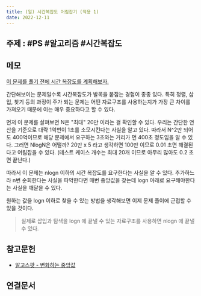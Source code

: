 ```yaml
---
title: (일) 시간복잡도 어림잡기 (적용 1)
date: 2022-12-11
---
```


## 주제 : #PS #알고리즘 #시간복잡도

## 메모

[이 문제를 풀기 전에 시간 복잡도를 계획해보자.](https://algospot.com/judge/problem/read/RUNNINGMEDIAN)

간단해보이는 문제일수록 시간복잡도가 발목을 붙잡는 경험이 종종 있다. 특히 정렬, 삽입, 찾기 등의 과정이 주가 되는 문제는 어떤 자료구조를 사용하는지가 가장 큰 차이를 가져오기 때문에 이는 매우 중요하다고 할 수 있다.

먼저 이 문제를 살펴보면 N은 "최대" 20만 이라는 걸 확인할 수 있다. 우리는 간단한 연산을 기준으로 대략 1억번이 1초를 소모시킨다는 사실을 알고 있다. 따라서 N^2만 되어도 400억이므로 해당 문제에서 요구하는 3초와는 거리가 먼 400초 정도임을 알 수 있다. 그러면 NlogN은 어떨까? 20만 x 5 라고 생각하면 100만 이므로 0.01 초면 해결된다고 어림잡을 수 있다. (테스트 케이스 개수는 최대 20개 이므로 아무리 많아도 0.2 초면 끝난다.)

따라서 이 문제는 nlogn 이하의 시간 복잡도를 요구한다는 사실을 알 수 있다. 추가하느라 n번 순회한다는 사실을 파악한다면 매번 중앙값을 찾는데 logn 아래로 요구해야한다는 사실을 깨달을 수 있다.

원하는 값을 logn 이하로 찾을 수 있는 방법을 생각해보면 이제 문제 풀이에 근접할 수 있을 것이다.

> 실제로 삽입과 탐색을 logn 에 끝낼 수 있는 자료구조를 사용하면 nlogn 에 끝낼 수 있다.

## 참고문헌

- [알고스팟 - 변화하는 중앙값](https://algospot.com/judge/problem/read/RUNNINGMEDIAN)

## 연결문서
